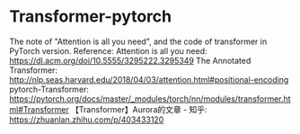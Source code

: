 # Transformer-pytorch
The note of "Attention is all you need", and the code of transformer in PyTorch version.
Reference:
Attention is all you need: https://dl.acm.org/doi/10.5555/3295222.3295349
The Annotated Transformer: http://nlp.seas.harvard.edu/2018/04/03/attention.html#positional-encoding
pytorch-Transformer: https://pytorch.org/docs/master/_modules/torch/nn/modules/transformer.html#Transformer
【Transformer】Aurora的文章 - 知乎: https://zhuanlan.zhihu.com/p/403433120
